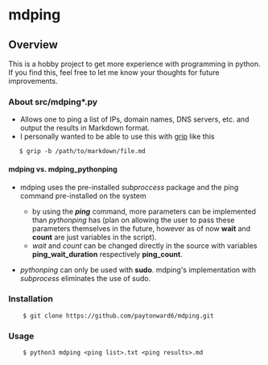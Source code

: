 # mdping

## Overview

This is a hobby project to get more experience with programming in python. If you find this, feel free to let me know your thoughts for future improvements.

### About src/mdping*.py

- Allows one to ping a list of IPs, domain names, DNS servers, etc. and output the results in Markdown format. 
- I personally wanted to be able to use this with [grip](https://github.com/joeyespo/grip)
like this 
```console
   $ grip -b /path/to/markdown/file.md
```

#### mdping vs. mdping_pythonping
- mdping uses the pre-installed *subproccess* package and the ping command pre-installed on the system
    - by using the ***ping*** command, more parameters can be implemented than *pythonping* has (plan on allowing the user to pass these parameters themselves in the future, however as of now **wait** and **count** are just variables in the script).
    - *wait* and *count* can be changed directly in the source with variables **ping_wait_duration** respectively **ping_count**.

- *pythonping* can only be used with **sudo**. mdping's implementation with *subprocess* eliminates the use of sudo.

### Installation
```console
    $ git clone https://github.com/paytonward6/mdping.git
```

### Usage
```console
    $ python3 mdping <ping list>.txt <ping results>.md
```
